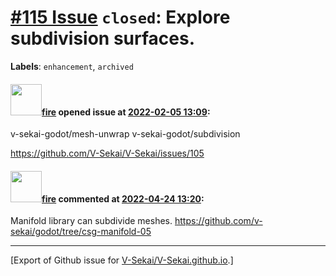 # [\#115 Issue](https://github.com/V-Sekai/V-Sekai.github.io/issues/115) `closed`: Explore subdivision surfaces.
**Labels**: `enhancement`, `archived`


#### <img src="https://avatars.githubusercontent.com/u/32321?u=c2e06a3d2b49a467aa907e54aa259516440267cc&v=4" width="50">[fire](https://github.com/fire) opened issue at [2022-02-05 13:09](https://github.com/V-Sekai/V-Sekai.github.io/issues/115):

v-sekai-godot/mesh-unwrap
v-sekai-godot/subdivision

https://github.com/V-Sekai/V-Sekai/issues/105

#### <img src="https://avatars.githubusercontent.com/u/32321?u=c2e06a3d2b49a467aa907e54aa259516440267cc&v=4" width="50">[fire](https://github.com/fire) commented at [2022-04-24 13:20](https://github.com/V-Sekai/V-Sekai.github.io/issues/115#issuecomment-1107840940):

Manifold library can subdivide meshes. https://github.com/v-sekai/godot/tree/csg-manifold-05


-------------------------------------------------------------------------------



[Export of Github issue for [V-Sekai/V-Sekai.github.io](https://github.com/V-Sekai/V-Sekai.github.io).]
